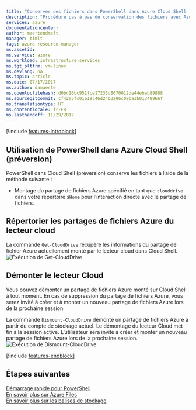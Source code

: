 ```yaml
---
title: "Conserver des fichiers dans PowerShell dans Azure Cloud Shell (préversion) | Microsoft Docs"
description: "Procédure pas à pas de conservation des fichiers avec Azure Cloud Shell."
services: azure
documentationcenter: 
author: maertendmsft
manager: timlt
tags: azure-resource-manager
ms.assetid: 
ms.service: azure
ms.workload: infrastructure-services
ms.tgt_pltfrm: vm-linux
ms.devlang: na
ms.topic: article
ms.date: 07/17/2017
ms.author: damaerte
ms.openlocfilehash: d0bc16bc951fce17235d8070012de44ebab89888
ms.sourcegitcommit: cf42a5fc01e19c46d24b3206c09ba3b01348966f
ms.translationtype: HT
ms.contentlocale: fr-FR
ms.lasthandoff: 11/29/2017
---
```

[!include [features-introblock](../../includes/cloud-shell-persisting-shell-storage-introblock.md)]

## <a name="how-powershell-in-azure-cloud-shell-preview-works"></a>Utilisation de PowerShell dans Azure Cloud Shell (préversion)
PowerShell dans Cloud Shell (préversion) conserve les fichiers à l’aide de la méthode suivante : 
* Montage du partage de fichiers Azure spécifié en tant que `clouddrive` dans votre répertoire `$Home` pour l’interaction directe avec le partage de fichiers.

## <a name="list-cloud-drive-azure-file-shares"></a>Répertorier les partages de fichiers Azure du lecteur cloud
La commande `Get-CloudDrive` récupère les informations du partage de fichier Azure actuellement monté par le lecteur cloud dans Cloud Shell. <br>
![Exécution de Get-CloudDrive](media/persisting-shell-storage-powershell/Get-Clouddrive.png)

## <a name="unmount-cloud-drive"></a>Démonter le lecteur Cloud
Vous pouvez démonter un partage de fichiers Azure monté sur Cloud Shell à tout moment. En cas de suppression du partage de fichiers Azure, vous serez invité à créer et à monter un nouveau partage de fichiers Azure lors de la prochaine session.

La commande `Dismount-CloudDrive` démonte un partage de fichiers Azure à partir du compte de stockage actuel. Le démontage du lecteur Cloud met fin à la session active. L’utilisateur sera invité à créer et monter un nouveau partage de fichiers Azure lors de la prochaine session.
![Exécution de Dismount-CloudDrive](media/persisting-shell-storage-powershell/Dismount-Clouddrive.png)

[!include [features-endblock](../../includes/cloud-shell-persisting-shell-storage-endblock.md)]

## <a name="next-steps"></a>Étapes suivantes
[Démarrage rapide pour PowerShell](quickstart-powershell.md) <br>
[En savoir plus sur Azure Files](https://docs.microsoft.com/azure/storage/storage-introduction#file-storage) <br>
[En savoir plus sur les balises de stockage](https://docs.microsoft.com/azure/azure-resource-manager/resource-group-using-tags) <br>